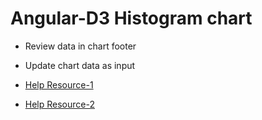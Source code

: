 # Angular-D3 Histogram chart

- Review data in chart footer
- Update chart data as input

- [Help Resource-1](http://bl.ocks.org/biovisualize/5372077) 
- [Help Resource-2](https://embed.plnkr.co/plunk/raD0j1) 

